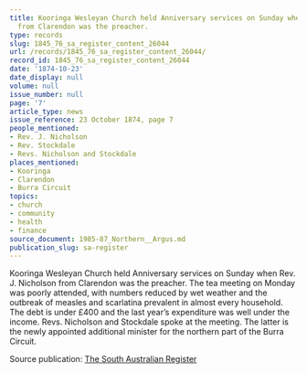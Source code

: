```yaml
---
title: Kooringa Wesleyan Church held Anniversary services on Sunday when Rev. J. Nicholson
  from Clarendon was the preacher.
type: records
slug: 1845_76_sa_register_content_26044
url: /records/1845_76_sa_register_content_26044/
record_id: 1845_76_sa_register_content_26044
date: '1874-10-23'
date_display: null
volume: null
issue_number: null
page: '7'
article_type: news
issue_reference: 23 October 1874, page 7
people_mentioned:
- Rev. J. Nicholson
- Rev. Stockdale
- Revs. Nicholson and Stockdale
places_mentioned:
- Kooringa
- Clarendon
- Burra Circuit
topics:
- church
- community
- health
- finance
source_document: 1985-87_Northern__Argus.md
publication_slug: sa-register
---
```


Kooringa Wesleyan Church held Anniversary services on Sunday when Rev. J. Nicholson from Clarendon was the preacher.   The tea meeting on Monday was poorly attended, with numbers reduced by wet weather and the outbreak of measles and scarlatina prevalent in almost every household.  The debt is under £400 and the last year’s expenditure was well under the income.  Revs. Nicholson and Stockdale spoke at the meeting.  The latter is the newly appointed additional minister for the northern part of the Burra Circuit.

Source publication: [The South Australian Register](/publications/sa-register/)
